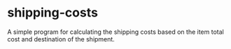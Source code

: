 # shipping-costs
 A simple program for calculating the shipping costs based on the item total cost and destination of the shipment.
